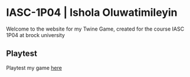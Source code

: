 # IASC-1P04 | Ishola Oluwatimileyin

Welcome to the website for my Twine Game, created for the course IASC 1P04 at brock university

## Playtest
Playtest my game [here]()
